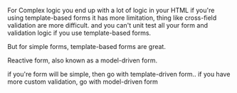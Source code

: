 For Complex logic you end
 up with a lot of logic in your HTML if 
you're using template-based forms
it has more limitation,
thing like cross-field validation are more difficult.
and you can't unit test all your form and validation logic if you use template-based forms.

But for simple forms, template-based forms are great.

Reactive form, also known as a model-driven form.

if you're form will be simple, then go with template-driven form..
if you have more custom validation, go with model-driven form

